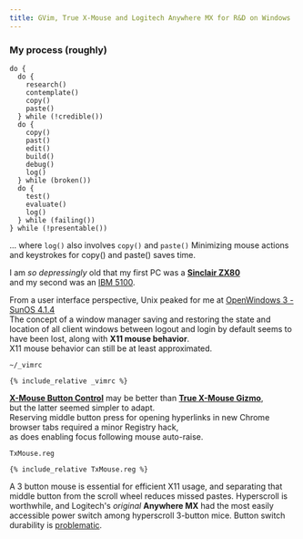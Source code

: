 ```yaml
---
title: GVim, True X-Mouse and Logitech Anywhere MX for R&D on Windows
---
```


### My process (roughly)
```
do {
  do {
    research()
    contemplate()
    copy()
    paste()
  } while (!credible())
  do {
    copy()
    past()
    edit()
    build()
    debug()
    log()
  } while (broken())
  do {
    test()
    evaluate()
    log()
  } while (failing())
} while (!presentable())
```
... where `log()` also involves `copy()` and `paste()`
Minimizing mouse actions and keystrokes for copy() and paste() saves time.

I am *so depressingly* old that my first PC was a [**Sinclair ZX80**](https://en.wikipedia.org/wiki/ZX80)  
and my second was an [IBM 5100](https://en.wikipedia.org/wiki/IBM_5100).  

From a user interface perspective, 
Unix peaked for me at [OpenWindows 3 - SunOS 4.1.4](http://toastytech.com/guis/ow3.html)  
The concept of a window manager saving and restoring the state and location of all client windows between logout and login by default seems to have been lost, along with **X11 mouse behavior**.   
X11 mouse behavior can still be at least approximated.

`~/_vimrc`
```
{% include_relative _vimrc %}  
```
**[X-Mouse Button Control](https://www.highrez.co.uk/downloads/xmousebuttoncontrol.htm)** may be better than **[True X-Mouse Gizmo](http://fy.chalmers.se/~appro/nt/TXMouse/)**,  
but the latter seemed simpler to adapt.  
Reserving middle button press for opening hyperlinks in new Chrome  browser tabs required a minor Registry hack,  
as does enabling focus following mouse auto-raise.

`TxMouse.reg`
```
{% include_relative TxMouse.reg %}  
```

A 3 button mouse is essential for efficient X11 usage, and separating that middle button from the scroll wheel reduces missed pastes.
Hyperscroll is worthwhile, and Logitech's *original* **Anywhere MX** had the most easily accessible power switch among hyperscroll 3-button mice.  Button switch durability is [problematic](https://www.ifixit.com/Guide/How+to+fix+Logitech+Anywhere+MX+Phantom+Double+Click/75780).
